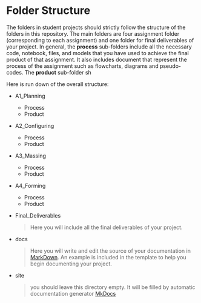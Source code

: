 # Folder Structure

The folders in student projects should strictly follow the structure of the folders in this repository. The main folders are four assignment folder (corresponding to each assignment) and one folder for final deliverables of your project. In general, the **process** sub-folders include all the necessary code, notebook, files, and models that you have used to achieve the final product of that assignment. It also includes document that represent the process of the assignment such as flowcharts, diagrams and pseudo-codes. The **product** sub-folder sh

Here is run down of the overall structure:

* A1_Planning
    * Process
    * Product
* A2_Configuring
    * Process
    * Product
* A3_Massing
    * Process
    * Product
* A4_Forming
    * Process
    * Product
* Final_Deliverables

    > Here you will include all the final deliverables of your project.

* docs

    > Here you will write and edit the source of your documentation in [MarkDown](https://guides.github.com/features/mastering-markdown/). An example is included in the template to help you begin documenting your project.

* site

    > you should leave this directory empty. It will be filled by automatic documentation generator [MkDocs](https://mkdocs.readthedocs.io)